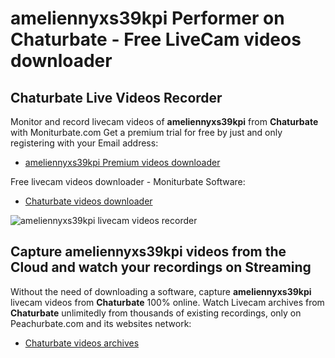 # ameliennyxs39kpi Performer on Chaturbate - Free LiveCam videos downloader

## Chaturbate Live Videos Recorder

Monitor and record livecam videos of **ameliennyxs39kpi** from **Chaturbate** with Moniturbate.com
Get a premium trial for free by just and only registering with your Email address:
* [ameliennyxs39kpi Premium videos downloader](https://moniturbate.com/request-demo-licence-key.html)

Free livecam videos downloader - Moniturbate Software:
* [Chaturbate videos downloader](https://moniturbate.com/moniturbate-download-software.html)

![ameliennyxs39kpi livecam videos recorder](https://peachurnet.com/templates/moniturbate-software.png)


## Capture ameliennyxs39kpi videos from the Cloud and watch your recordings on Streaming

Without the need of downloading a software, capture **ameliennyxs39kpi** livecam videos from **Chaturbate** 100% online.
Watch Livecam archives from **Chaturbate** unlimitedly from thousands of existing recordings, only on Peachurbate.com and its websites network:
* [Chaturbate videos archives](https://peachurnet.com/)